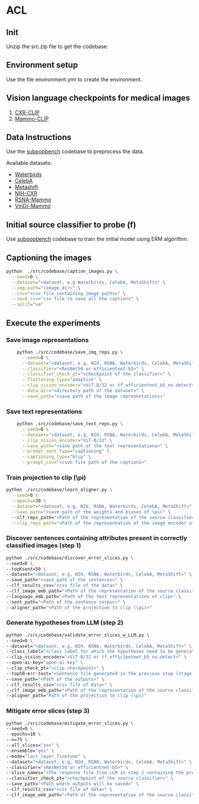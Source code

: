 # ACL 

## Init

Unzip the src.zip file to get the codebase.

## Environment setup

Use the file environment.yml to create the environment.

## Vision language checkpoints for medical images
1. [CXR-CLIP](https://github.com/kakaobrain/cxr-clip?tab=readme-ov-file)
2. [Mammo-CLIP](https://github.com/batmanlab/Mammo-CLIP)

## Data Instructions

Use the [subpopbench](https://github.com/YyzHarry/SubpopBench/blob/main/subpopbench/dataset/datasets.py) codebase to preprocess the data.

Available datasets:

* [Waterbirds](https://github.com/kohpangwei/group_DRO)
* [CelebA](https://mmlab.ie.cuhk.edu.hk/projects/CelebA.html)
* [Metashift](https://github.com/Weixin-Liang/MetaShift/)
* [NIH-CXR](https://www.kaggle.com/datasets/nih-chest-xrays/data)
* [RSNA-Mammo](https://www.kaggle.com/competitions/rsna-breast-cancer-detection)
* [VinDr-Mammo](https://www.physionet.org/content/vindr-mammo/1.0.0/)

## Initial source classifier to probe (f)

Use [subpopbench](https://github.com/YyzHarry/SubpopBench/blob/main/subpopbench) codebase to train the initial model
using ERM algorithm.

## Captioning the images

```bash
python  ./src/codebase/caption_images.py \
  --seed=0 \
  --dataset="<dataset, e.g Waterbirds, CelebA, MetaShift>" \
  --img-path="<image_dir>" \
  --csv="<csv file containing image paths>" \
  --save_csv="csv file to save all the captions" \
  --split="va"
```

## Execute the experiments

### Save image representations

```bash
    python ./src/codebase/save_img_reps.py \
      --seed=0 \
      --dataset="<dataset, e.g, NIH, RSNA, Waterbirds, CelebA, MetaShift>" \
      --classifier="<ResNet50 or efficientnet-b5>" \
      --classifier_check_pt="<checkpoint of the classifier>" \
      --flattening-type="adaptive" \
      --clip_vision_encoder="<ViT-B/32 or tf_efficientnet_b5_ns-detect>" \
      --data_dir="<directory path of the dataset>" \
      --save_path="<save path of the image representations>"
```

### Save text representations

```bash
    python .src/codebase/save_text_reps.py \
      --seed=0 \
      --dataset="<dataset, e.g, NIH, RSNA, Waterbirds, CelebA, MetaShift>" \
      --clip_vision_encoder="ViT-B/32" \
      --save_path="<save path of the text representations>" \
      --prompt_sent_type="captioning" \
      --captioning_type="blip" \
      --prompt_csv="<csvb file path of the captions>"
```

### Train projection to clip (\pi)

```bash
python ./src/codebase/learn_aligner.py \
  --seed=0 \
  --epochs=30 \
  --dataset="<dataset, e.g, NIH, RSNA, Waterbirds, CelebA, MetaShift>" \
  --save_path="<save path of the weights and biases of \pi>" \  
  --clf_reps_path="<Path of the representation of the source classifier model (f)>" \
  --clip_reps_path="<Path of the representation of the image encoder of clip ($\psi^T$)>"
```

### Discover sentences containing attributes present in correctly classified images (step 1)

```bash
python ./src/codebase/discover_error_slices.py \
--seed=0 \
--topKsent=50 \
--dataset="<dataset, e.g, NIH, RSNA, Waterbirds, CelebA, MetaShift>" \
--save_path="<save path of the sentences>" \
--clf_results_csv="<csv file of the data>" \
--clf_image_emb_path="<Path of the representation of the source classifier model (f)>" \
--language_emb_path="<Path of the text representations of clip>" \
--sent_path="<Path of the sentence corpus>" \
--aligner_path="<Path of the projection to clip (\pi)>"
```

### Generate hypotheses from LLM (step 2)

```bash
python ./src/codebase/validate_error_slices_w_LLM.py \
--seed=0 \
--dataset="<dataset, e.g, NIH, RSNA, Waterbirds, CelebA, MetaShift>" \
--class_label="<class label for which the hypotheses need to be generated>" \
--clip_vision_encoder="<ViT-B/32 or tf_efficientnet_b5_ns-detect>" \
--open-ai-key="open-ai-key" \
--clip_check_pt="<clip checkpoint>" \
--top50-err-text="<Sentence file generated in the previous step (stage 1)>" \
--save_path="<Path of the outputs>" \
--clf_results_csv="<csv file of data>" \
--clf_image_emb_path="<Path of the representation of the source classifier model (f)>" \
--aligner_path="Path of the projection to clip (\pi)"
```

### Mitigate error slices  (step 3)

```bash
python ./src/codebase/mitigate_error_slices.py \
--seed=0 \
--epochs=10 \
--n=75 \
--all_slices="yes" \
--ensemble="yes" \
--mode="last_layer_finetune" \
--dataset="<dataset, e.g, NIH, RSNA, Waterbirds, CelebA, MetaShift>" \
--classifier="<ResNet50 or efficientnet-b5>" \
--slice_names="<The response file from LLM in step 2 containing the prompt dict which was used to test the hypotheses >" \
--classifier_check_pt="<checkpoint of the source classifier>" \
--save_path="<Path where outputs will be saved>" \
--clf_results_csv="<csv file of data>" \
--clf_image_emb_path="<Path of the representation of the source classifier model (f)>"
```

